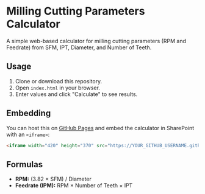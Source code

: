 # Milling Cutting Parameters Calculator

A simple web-based calculator for milling cutting parameters (RPM and Feedrate) from SFM, IPT, Diameter, and Number of Teeth.

## Usage

1. Clone or download this repository.
2. Open `index.html` in your browser.
3. Enter values and click "Calculate" to see results.

## Embedding

You can host this on [GitHub Pages](https://pages.github.com/) and embed the calculator in SharePoint with an `<iframe>`:

```html
<iframe width="420" height="370" src="https://YOUR_GITHUB_USERNAME.github.io/milling-calculator/" frameborder="0"></iframe>
```

## Formulas

- **RPM:** (3.82 × SFM) / Diameter
- **Feedrate (IPM):** RPM × Number of Teeth × IPT

